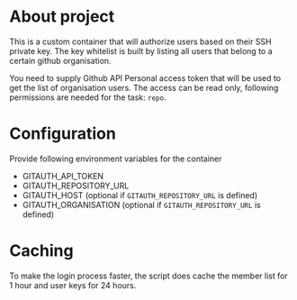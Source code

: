 # About project

This is a custom container that will authorize users based on their SSH private key. The key whitelist is built by listing all users that belong to a certain github organisation. 

You need to supply Github API Personal access token that will be used to get the list of organisation users. The access can be read only, following permissions are needed for the task: `repo`.

# Configuration

Provide following environment variables for the container
 - GITAUTH_API_TOKEN
 - GITAUTH_REPOSITORY_URL
 - GITAUTH_HOST (optional if `GITAUTH_REPOSITORY_URL` is defined) 
 - GITAUTH_ORGANISATION (optional if `GITAUTH_REPOSITORY_URL` is defined)

# Caching

To make the login process faster, the script does cache the member list for 1 hour and user keys for 24 hours.
